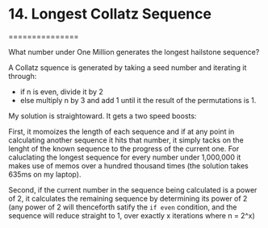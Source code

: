 # 14. Longest Collatz Sequence
===============

What number under One Million generates the longest hailstone sequence?

A Collatz squence is generated by taking a seed number and iterating it through:
 * if n is even, divide it by 2
 * else multiply n by 3 and add 1
until it the result of the permutations is 1.

My solution is straightoward. It gets a two speed boosts: 

First, it momoizes the length of each sequence and if at any point in calculating another sequence it hits that number, it simply tacks on the lenght of the known sequence to the progress of the current one.  For caluclating the longest sequence for every number under 1,000,000 it makes use of memos over a hundred thousand times (the solution takes 635ms on my laptop).

Second, if the current number in the sequence being calculated is a power of 2, it calculates the remaining sequence by determining its power of 2 (any power of 2 will thenceforth satify the `if even` condition, and the sequence will reduce straight to 1, over exactly x iterations where n = 2^x)